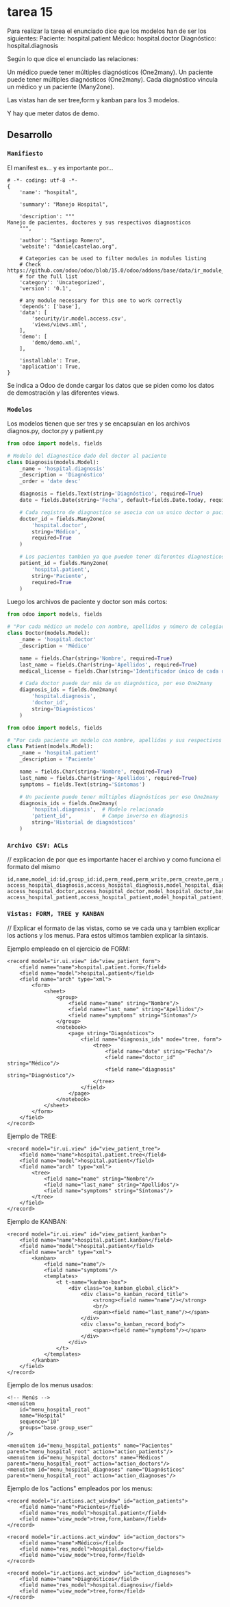 # tarea 15
Para realizar la tarea el enunciado dice que los modelos han de ser los siguientes:
Paciente: hospital.patient
Médico: hospital.doctor
Diagnóstico: hospital.diagnosis

Según lo que dice el enunciado las relaciones:

Un médico puede tener múltiples diagnósticos (One2many).
Un paciente puede tener múltiples diagnósticos (One2many).
Cada diagnóstico vincula un médico y un paciente (Many2one).

Las vistas han de ser tree,form y kanban para los 3 modelos.

Y hay que meter datos de demo.

## Desarrollo

### `Manifiesto`
El manifest es... y es importante por...
```t
# -*- coding: utf-8 -*-
{
    'name': "hospital",

    'summary': "Manejo Hospital",

    'description': """
Manejo de pacientes, doctores y sus respectivos diagnosticos
    """,

    'author': "Santiago Romero",
    'website': "danielcastelao.org",

    # Categories can be used to filter modules in modules listing
    # Check https://github.com/odoo/odoo/blob/15.0/odoo/addons/base/data/ir_module_category_data.xml
    # for the full list
    'category': 'Uncategorized',
    'version': '0.1',

    # any module necessary for this one to work correctly
    'depends': ['base'],
    'data': [
        'security/ir.model.access.csv',
        'views/views.xml',
    ],
    'demo': [
        'demo/demo.xml',
    ],

    'installable': True,
    'application': True,
}
```
Se indica a Odoo de donde cargar los datos que se piden como los datos de demostración y las diferentes views.

### `Modelos`
Los modelos tienen que ser tres y se encapsulan en los archivos diagnos.py, doctor.py y patient.py

```python
from odoo import models, fields

# Modelo del diagnostico dado del doctor al paciente
class Diagnosis(models.Model):
    _name = 'hospital.diagnosis'
    _description = 'Diagnóstico'
    _order = 'date desc'

    diagnosis = fields.Text(string='Diagnóstico', required=True)
    date = fields.Date(string='Fecha', default=fields.Date.today, required=True)

    # Cada registro de diagnostico se asocia con un unico doctor o paciente
    doctor_id = fields.Many2one(
        'hospital.doctor',
        string='Médico',
        required=True
    )

    # Los pacientes tambien ya que pueden tener diferentes diagnosticos a lo largo del tiempo
    patient_id = fields.Many2one(
        'hospital.patient',
        string='Paciente',
        required=True
    )
```

Luego los archivos de paciente y doctor son más cortos:
```python
from odoo import models, fields 

# "Por cada médico un modelo con nombre, apellidos y número de colegiado"
class Doctor(models.Model):
    _name = 'hospital.doctor'
    _description = 'Médico'

    name = fields.Char(string='Nombre', required=True)
    last_name = fields.Char(string='Apellidos', required=True)
    medical_license = fields.Char(string='Identificador único de cada doctor', required=True)

    # Cada doctor puede dar más de un diagnóstico, por eso One2many
    diagnosis_ids = fields.One2many(
        'hospital.diagnosis',
        'doctor_id',
        string='Diagnósticos'
    )
```

```python
from odoo import models, fields

# "Por cada paciente un modelo con nombre, apellidos y sus respectivos síntomas"
class Patient(models.Model):
    _name = 'hospital.patient'
    _description = 'Paciente'

    name = fields.Char(string='Nombre', required=True)
    last_name = fields.Char(string='Apellidos', required=True)
    symptoms = fields.Text(string='Síntomas')

    # Un paciente puede tener múltiples diagnósticos por eso One2many
    diagnosis_ids = fields.One2many(
        'hospital.diagnosis',  # Modelo relacionado
        'patient_id',          # Campo inverso en diagnosis
        string='Historial de diagnósticos'
    )
```

### `Archivo CSV: ACLs`
// explicacion de por que es importante hacer el archivo y como funciona el formato del mismo
```
id,name,model_id:id,group_id:id,perm_read,perm_write,perm_create,perm_unlink
access_hospital_diagnosis,access_hospital_diagnosis,model_hospital_diagnosis,base.group_user,1,1,1,1
access_hospital_doctor,access_hospital_doctor,model_hospital_doctor,base.group_user,1,1,1,1
access_hospital_patient,access_hospital_patient,model_hospital_patient,base.group_user,1,1,1,1
```

### `Vistas: FORM, TREE y KANBAN`
// Explicar el formato de las vistas, como se ve cada una y tambien explicar los actions y los menus. Para estos ultimos tambien explicar la sintaxis.

Ejemplo empleado en el ejercicio de FORM:
```
<record model="ir.ui.view" id="view_patient_form">
    <field name="name">hospital.patient.form</field>
    <field name="model">hospital.patient</field>
    <field name="arch" type="xml">
        <form>
            <sheet>
                <group>
                    <field name="name" string="Nombre"/>
                    <field name="last_name" string="Apellidos"/>
                    <field name="symptoms" string="Síntomas"/>
                </group>
                <notebook>
                    <page string="Diagnósticos">
                        <field name="diagnosis_ids" mode="tree, form">
                            <tree>
                                <field name="date" string="Fecha"/>
                                <field name="doctor_id" string="Médico"/>
                                <field name="diagnosis" string="Diagnóstico"/>
                            </tree>
                        </field>
                    </page>
                </notebook>
            </sheet>
        </form>
    </field>
</record>
```

Ejemplo de TREE:
```
<record model="ir.ui.view" id="view_patient_tree">
    <field name="name">hospital.patient.tree</field>
    <field name="model">hospital.patient</field>
    <field name="arch" type="xml">
        <tree>
            <field name="name" string="Nombre"/>
            <field name="last_name" string="Apellidos"/>
            <field name="symptoms" string="Síntomas"/>
        </tree>
    </field>
</record>
```

Ejemplo de KANBAN:
```
<record model="ir.ui.view" id="view_patient_kanban">
    <field name="name">hospital.patient.kanban</field>
    <field name="model">hospital.patient</field>
    <field name="arch" type="xml">
        <kanban>
            <field name="name"/>
            <field name="symptoms"/>
            <templates>
                <t t-name="kanban-box">
                    <div class="oe_kanban_global_click">
                        <div class="o_kanban_record_title">
                            <strong><field name="name"/></strong>
                            <br/>
                            <span><field name="last_name"/></span>
                        </div>
                        <div class="o_kanban_record_body">
                            <span><field name="symptoms"/></span>
                        </div>
                    </div>
                </t>
            </templates>
        </kanban>
    </field>
</record>
```

Ejemplo de los menus usados:
```
<!-- Menús -->
<menuitem 
    id="menu_hospital_root" 
    name="Hospital" 
    sequence="10"
    groups="base.group_user"
/>

<menuitem id="menu_hospital_patients" name="Pacientes" parent="menu_hospital_root" action="action_patients"/>
<menuitem id="menu_hospital_doctors" name="Médicos" parent="menu_hospital_root" action="action_doctors"/>
<menuitem id="menu_hospital_diagnoses" name="Diagnósticos" parent="menu_hospital_root" action="action_diagnoses"/>
```

Ejemplo de los "actions" empleados por los menus:
```
<record model="ir.actions.act_window" id="action_patients">
    <field name="name">Pacientes</field>
    <field name="res_model">hospital.patient</field>
    <field name="view_mode">tree,form,kanban</field>
</record>

<record model="ir.actions.act_window" id="action_doctors">
    <field name="name">Médicos</field>
    <field name="res_model">hospital.doctor</field>
    <field name="view_mode">tree,form</field>
</record>

<record model="ir.actions.act_window" id="action_diagnoses">
    <field name="name">Diagnósticos</field>
    <field name="res_model">hospital.diagnosis</field>
    <field name="view_mode">tree,form</field>
</record>
```